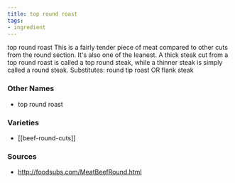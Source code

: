 ```yaml
---
title: top round roast
tags:
- ingredient
---
```

top round roast This is a fairly tender piece of meat compared to other cuts from the round section. It's also one of the leanest. A thick steak cut from a top round roast is called a top round steak, while a thinner steak is simply called a round steak. Substitutes: round tip roast OR flank steak

### Other Names

* top round roast

### Varieties

* [[beef-round-cuts]]

### Sources
* http://foodsubs.com/MeatBeefRound.html
